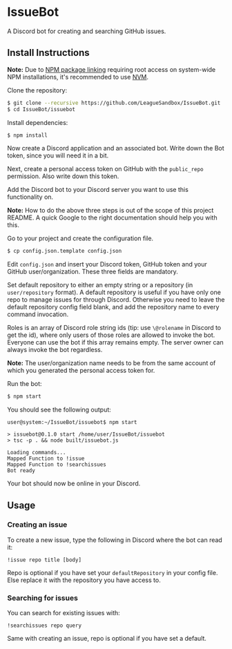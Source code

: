 # IssueBot

A Discord bot for creating and searching GitHub issues.

## Install Instructions

**Note:** Due to [NPM package linking](https://docs.npmjs.com/cli/link) requiring root access on system-wide NPM installations, it's recommended to use [NVM](https://github.com/creationix/nvm). 

Clone the repository:

```bash
$ git clone --recursive https://github.com/LeagueSandbox/IssueBot.git
$ cd IssueBot/issuebot
```

Install dependencies:

```bash
$ npm install
```

Now create a Discord application and an associated bot. Write down the Bot token, since you will need it in a bit.

Next, create a personal access token on GitHub with the `public_repo` permission. Also write down this token.

Add the Discord bot to your Discord server you want to use this functionality on.

**Note:** How to do the above three steps is out of the scope of this project README. A quick Google to the right documentation should help you with this.

Go to your project and create the configuration file.

```bash
$ cp config.json.template config.json
```

Edit `config.json` and insert your Discord token, GitHub token and your GitHub user/organization. These three fields are mandatory.

Set default repository to either an empty string or a repository (in `user/repository` format). A default repository is useful if you have only one repo to manage issues for through Discord. Otherwise you need to leave the default repository config field blank, and add the repository name to every command invocation.

Roles is an array of Discord role string ids (tip: use `\@rolename` in Discord to get the id), where only users of those roles are allowed to invoke the bot. Everyone can use the bot if this array remains empty. The server owner can always invoke the bot regardless.

**Note:** The user/organization name needs to be from the same account of which you generated the personal access token for.  

Run the bot:

```bash
$ npm start
```

You should see the following output:

```
user@system:~/IssueBot/issuebot$ npm start

> issuebot@0.1.0 start /home/user/IssueBot/issuebot
> tsc -p . && node built/issuebot.js

Loading commands...
Mapped Function to !issue
Mapped Function to !searchissues
Bot ready
```

Your bot should now be online in your Discord.

## Usage

### Creating an issue

To create a new issue, type the following in Discord where the bot can read it:

```
!issue repo title [body]
```

Repo is optional if you have set your `defaultRepository` in your config file. Else replace it with the repository you have access to.

### Searching for issues

You can search for existing issues with:

```
!searchissues repo query
```

Same with creating an issue, repo is optional if you have set a default.
